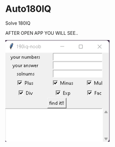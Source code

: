 # Auto180IQ
Solve 180IQ

AFTER OPEN APP YOU WILL SEE..

![MAIN WINDOW](https://github.com/sunmodza/Auto180IQ/blob/main/Screenshot%202022-02-28%20220620.png?raw=true)
